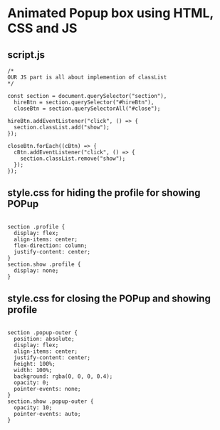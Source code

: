 # Animated Popup box using HTML, CSS and JS

## script.js

```shell
/*
OUR JS part is all about implemention of classList
*/

const section = document.querySelector("section"),
  hireBtn = section.querySelector("#hireBtn"),
  closeBtn = section.querySelectorAll("#close");

hireBtn.addEventListener("click", () => {
  section.classList.add("show");
});

closeBtn.forEach((cBtn) => {
  cBtn.addEventListener("click", () => {
    section.classList.remove("show");
  });
});

```

## style.css for hiding the profile for showing POPup

```shell

section .profile {
  display: flex;
  align-items: center;
  flex-direction: column;
  justify-content: center;
}
section.show .profile {
  display: none;
}

```

## style.css for closing the POPup and showing profile

```shell

section .popup-outer {
  position: absolute;
  display: flex;
  align-items: center;
  justify-content: center;
  height: 100%;
  width: 100%;
  background: rgba(0, 0, 0, 0.4);
  opacity: 0;
  pointer-events: none;
}
section.show .popup-outer {
  opacity: 10;
  pointer-events: auto;
}

```

